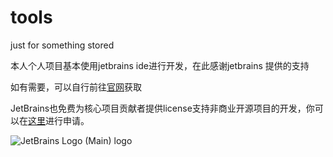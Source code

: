 # tools
just for something stored

本人个人项目基本使用jetbrains ide进行开发，在此感谢jetbrains 提供的支持

如有需要，可以自行前往[官网](https://www.jetbrains.com.cn/)获取

JetBrains也免费为核心项目贡献者提供license支持非商业开源项目的开发，你可以在[这里](https://jb.gg/OpenSourceSupport.)进行申请。


![JetBrains Logo (Main) logo](https://resources.jetbrains.com/storage/products/company/brand/logos/jb_beam.png)